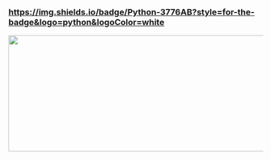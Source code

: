 ### <https://img.shields.io/badge/Python-3776AB?style=for-the-badge&logo=python&logoColor=white>



<img alt="" height="230" width="1000" src="https://res.cloudinary.com/practicaldev/image/fetch/s--E4gnEuy_--/c_limit%2Cf_auto%2Cfl_progressive%2Cq_66%2Cw_880/https://dev-to-uploads.s3.amazonaws.com/uploads/articles/233m04x0r0lv60payria.gif" align="center" >




